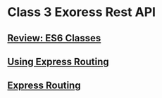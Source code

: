 # Class 3 Exoress Rest API

## [Review: ES6 Classes](https://developer.mozilla.org/en-US/docs/Web/JavaScript/Reference/Classes)

## [Using Express Routing](https://expressjs.com/en/guide/routing.html)

## [Express Routing](https://scotch.io/tutorials/learn-to-use-the-new-router-in-expressjs-4)
